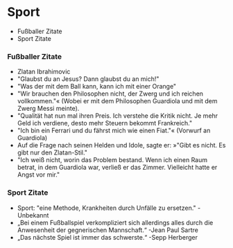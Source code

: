 # Sport 
* Fußballer Zitate 
* Sport Zitate
### Fußballer Zitate
* Zlatan Ibrahimovic
* "Glaubst du an Jesus? Dann glaubst du an mich!"
* "Was der mit dem Ball kann, kann ich mit einer Orange"
* "Wir brauchen den Philosophen nicht, der Zwerg und ich reichen vollkommen."« (Wobei er mit dem Philosophen Guardiola und mit dem Zwerg Messi meinte).
* "Qualität hat nun mal ihren Preis. Ich verstehe die Kritik nicht. Je mehr Geld ich verdiene, desto mehr Steuern bekommt Frankreich."
* "Ich bin ein Ferrari und du fährst mich wie einen Fiat."« (Vorwurf an Guardiola)
* Auf die Frage nach seinen Helden und Idole, sagte er: »"Gibt es nicht. Es gibt nur den Zlatan-Stil."
* "Ich weiß nicht, worin das Problem bestand. Wenn ich einen Raum betrat, in dem Guardiola war, verließ er das Zimmer. Vielleicht hatte er Angst vor mir."

### Sport Zitate 
* Sport: "eine Methode, Krankheiten durch Unfälle zu ersetzen." - Unbekannt 
*  „Bei einem Fußballspiel verkompliziert sich allerdings alles durch die Anwesenheit der gegnerischen Mannschaft.“ -Jean Paul Sartre
*   „Das nächste Spiel ist immer das schwerste.“ -Sepp Herberger


